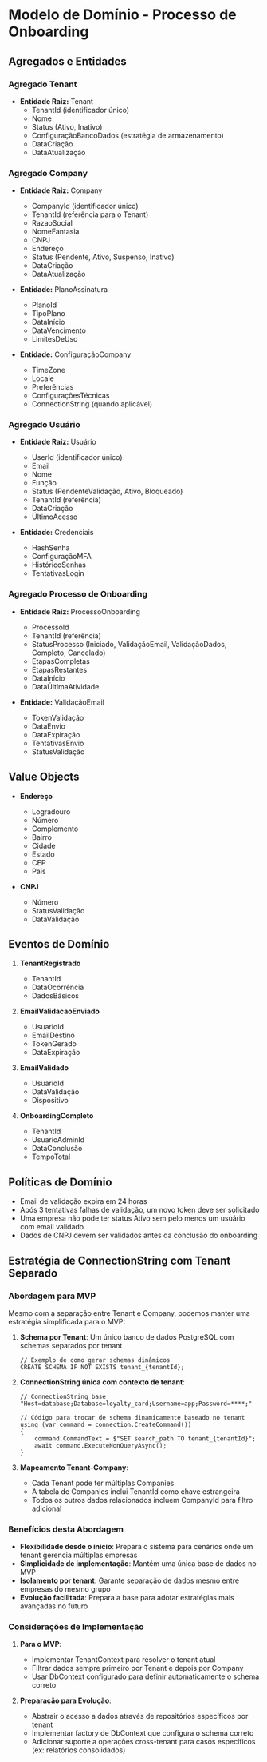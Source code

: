 # Modelo de Domínio - Processo de Onboarding

## Agregados e Entidades

### Agregado Tenant
- **Entidade Raiz:** Tenant
  - TenantId (identificador único)
  - Nome
  - Status (Ativo, Inativo)
  - ConfiguraçãoBancoDados (estratégia de armazenamento)
  - DataCriação
  - DataAtualização

### Agregado Company
- **Entidade Raiz:** Company
  - CompanyId (identificador único)
  - TenantId (referência para o Tenant)
  - RazaoSocial
  - NomeFantasia
  - CNPJ
  - Endereço
  - Status (Pendente, Ativo, Suspenso, Inativo)
  - DataCriação
  - DataAtualização
  
- **Entidade:** PlanoAssinatura
  - PlanoId
  - TipoPlano
  - DataInício
  - DataVencimento
  - LimitesDeUso

- **Entidade:** ConfiguraçãoCompany
  - TimeZone
  - Locale
  - Preferências
  - ConfiguraçõesTécnicas
  - ConnectionString (quando aplicável)

### Agregado Usuário
- **Entidade Raiz:** Usuário
  - UserId (identificador único)
  - Email
  - Nome
  - Função
  - Status (PendenteValidação, Ativo, Bloqueado)
  - TenantId (referência)
  - DataCriação
  - ÚltimoAcesso

- **Entidade:** Credenciais
  - HashSenha
  - ConfiguraçãoMFA
  - HistóricoSenhas
  - TentativasLogin

### Agregado Processo de Onboarding
- **Entidade Raiz:** ProcessoOnboarding
  - ProcessoId
  - TenantId (referência)
  - StatusProcesso (Iniciado, ValidaçãoEmail, ValidaçãoDados, Completo, Cancelado)
  - EtapasCompletas
  - EtapasRestantes
  - DataInício
  - DataÚltimaAtividade

- **Entidade:** ValidaçãoEmail
  - TokenValidação
  - DataEnvio
  - DataExpiração
  - TentativasEnvio
  - StatusValidação

## Value Objects
- **Endereço**
  - Logradouro
  - Número
  - Complemento
  - Bairro
  - Cidade
  - Estado
  - CEP
  - País

- **CNPJ**
  - Número
  - StatusValidação
  - DataValidação

## Eventos de Domínio
1. **TenantRegistrado**
   - TenantId
   - DataOcorrência
   - DadosBásicos

2. **EmailValidacaoEnviado**
   - UsuarioId
   - EmailDestino
   - TokenGerado
   - DataExpiração

3. **EmailValidado**
   - UsuarioId
   - DataValidação
   - Dispositivo

4. **OnboardingCompleto**
   - TenantId
   - UsuarioAdminId
   - DataConclusão
   - TempoTotal

## Políticas de Domínio
- Email de validação expira em 24 horas
- Após 3 tentativas falhas de validação, um novo token deve ser solicitado
- Uma empresa não pode ter status Ativo sem pelo menos um usuário com email validado
- Dados de CNPJ devem ser validados antes da conclusão do onboarding

## Estratégia de ConnectionString com Tenant Separado

### Abordagem para MVP
Mesmo com a separação entre Tenant e Company, podemos manter uma estratégia simplificada para o MVP:

1. **Schema por Tenant**: Um único banco de dados PostgreSQL com schemas separados por tenant
   ```
   // Exemplo de como gerar schemas dinâmicos
   CREATE SCHEMA IF NOT EXISTS tenant_{tenantId};
   ```

2. **ConnectionString única com contexto de tenant**:
   ```
   // ConnectionString base
   "Host=database;Database=loyalty_card;Username=app;Password=****;"
   
   // Código para trocar de schema dinamicamente baseado no tenant
   using (var command = connection.CreateCommand())
   {
       command.CommandText = $"SET search_path TO tenant_{tenantId}";
       await command.ExecuteNonQueryAsync();
   }
   ```

3. **Mapeamento Tenant-Company**:
   - Cada Tenant pode ter múltiplas Companies
   - A tabela de Companies inclui TenantId como chave estrangeira
   - Todos os outros dados relacionados incluem CompanyId para filtro adicional

### Benefícios desta Abordagem
- **Flexibilidade desde o início**: Prepara o sistema para cenários onde um tenant gerencia múltiplas empresas
- **Simplicidade de implementação**: Mantém uma única base de dados no MVP
- **Isolamento por tenant**: Garante separação de dados mesmo entre empresas do mesmo grupo
- **Evolução facilitada**: Prepara a base para adotar estratégias mais avançadas no futuro

### Considerações de Implementação

1. **Para o MVP**:
   - Implementar TenantContext para resolver o tenant atual
   - Filtrar dados sempre primeiro por Tenant e depois por Company
   - Usar DbContext configurado para definir automaticamente o schema correto

2. **Preparação para Evolução**:
   - Abstrair o acesso a dados através de repositórios específicos por tenant
   - Implementar factory de DbContext que configura o schema correto
   - Adicionar suporte a operações cross-tenant para casos específicos (ex: relatórios consolidados)